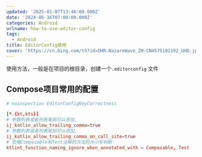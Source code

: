 ```yaml
---
updated: '2025-01-07T13:46:00.000Z'
date: '2024-06-16T07:00:00.000Z'
categories: Android
urlname: how-to-use-editor-config
tags:
  - Android
title: EditorConfig使用
cover: 'https://cn.bing.com/th?id=OHR.NazareWave_ZH-CN4575182192_UHD.jpg&rf=LaDigue_UHD.jpg&pid=hp&w=3840&h=2160&rs=1&c=4'
---
```


使用方法，一般是在项目的根目录，创建一个`.editorconfig` 文件


## Compose项目常用的配置


```toml
# noinspection EditorConfigKeyCorrectness

[*.{kt,kts}]
# 参数列表或者列表尾部可以添加,
ij_kotlin_allow_trailing_comma=true
# 参数列表或者列表尾部可以添加,
ij_kotlin_allow_trailing_comma_on_call_site=true
# 忽略Composable和Test注解的方法的大小写判断
ktlint_function_naming_ignore_when_annotated_with = Composable, Test
```

